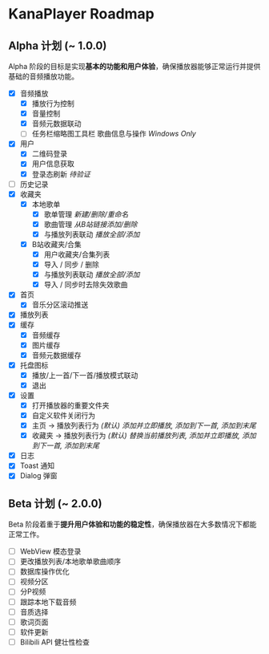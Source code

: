 # KanaPlayer Roadmap

## Alpha 计划 (~ 1.0.0)

Alpha 阶段的目标是实现**基本的功能和用户体验**，确保播放器能够正常运行并提供基础的音频播放功能。

- [x] 音频播放
  - [x] 播放行为控制
  - [x] 音量控制
  - [x] 音频元数据联动
  - [ ] 任务栏缩略图工具栏 歌曲信息与操作 *Windows Only*
- [x] 用户
  - [x] 二维码登录
  - [x] 用户信息获取
  - [x] 登录态刷新 *待验证*
- [ ] 历史记录
- [x] 收藏夹
  - [x] 本地歌单
    - [x] 歌单管理 *新建/删除/重命名*
    - [x] 歌曲管理 *从B站链接添加/删除*
    - [x] 与播放列表联动 *播放全部/添加*
  - [x] B站收藏夹/合集
    - [x] 用户收藏夹/合集列表
    - [x] 导入 / 同步 / 删除
    - [x] 与播放列表联动 *播放全部/添加*
    - [x] 导入 / 同步时去除失效歌曲
- [x] 首页
  - [x] 音乐分区滚动推送
- [x] 播放列表
- [x] 缓存
  - [x] 音频缓存
  - [x] 图片缓存
  - [x] 音频元数据缓存
- [x] 托盘图标
  - [x] 播放/上一首/下一首/播放模式联动
  - [x] 退出
- [x] 设置
  - [x] 打开播放器的重要文件夹
  - [x] 自定义软件关闭行为
  - [x] 主页 -> 播放列表行为 *(默认) 添加并立即播放, 添加到下一首, 添加到末尾*
  - [x] 收藏夹 -> 播放列表行为 *(默认) 替换当前播放列表, 添加并立即播放, 添加到下一首, 添加到末尾*
- [x] 日志
- [x] Toast 通知
- [x] Dialog 弹窗

## Beta 计划 (~ 2.0.0)

Beta 阶段着重于**提升用户体验和功能的稳定性**，确保播放器在大多数情况下都能正常工作。

- [ ] WebView 模态登录
- [ ] 更改播放列表/本地歌单歌曲顺序
- [ ] 数据库操作优化
- [ ] 视频分区
- [ ] 分P视频
- [ ] 跟踪本地下载音频
- [ ] 音质选择
- [ ] 歌词页面
- [ ] 软件更新
- [ ] Bilibili API 健壮性检查